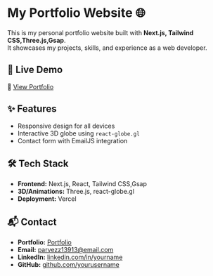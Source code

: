 # My Portfolio Website 🌐

This is my personal portfolio website built with **Next.js, Tailwind CSS,Three.js,Gsap**.  
It showcases my projects, skills, and experience as a web developer.

## 🚀 Live Demo

🔗 [View Portfolio](https://dev-portfolio-tau-five.vercel.app/)

## ✨ Features

- Responsive design for all devices
- Interactive 3D globe using `react-globe.gl`
- Contact form with EmailJS integration

## 🛠️ Tech Stack

- **Frontend:** Next.js, React, Tailwind CSS,Gsap
- **3D/Animations:** Three.js, react-globe.gl
- **Deployment:** Vercel

## 📬 Contact

- **Portfolio:** [Portfolio](https://dev-portfolio-tau-five.vercel.app/)
- **Email:** parvezz13913@email.com
- **LinkedIn:** [linkedin.com/in/yourname](https://linkedin.com/in/yourname)
- **GitHub:** [github.com/yourusername](https://github.com/yourusername)
